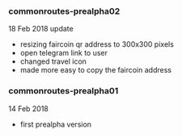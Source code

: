 
### commonroutes-prealpha02
18 Feb 2018 update
- resizing faircoin qr address to 300x300 pixels
- open telegram link to user
- changed travel icon
- made more easy to copy the faircoin address


### commonroutes-prealpha01
14 Feb 2018
- first prealpha version
